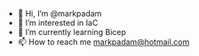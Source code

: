 - 👋 Hi, I’m @markpadam
- 👀 I’m interested in IaC
- 🌱 I’m currently learning Bicep
- 📫 How to reach me markpadam@hotmail.com

<!---
markpadam/markpadam is a ✨ special ✨ repository because its `README.md` (this file) appears on your GitHub profile.
You can click the Preview link to take a look at your changes.
--->

